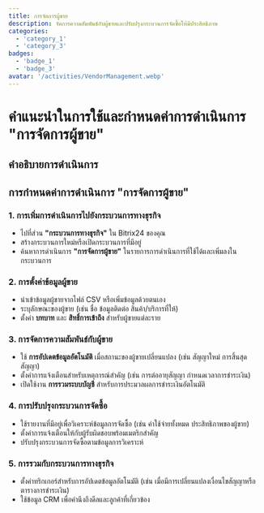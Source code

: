 ```yaml
---
title: การจัดการผู้ขาย
description: จัดการความสัมพันธ์กับผู้ขายและปรับปรุงกระบวนการจัดซื้อให้มีประสิทธิภาพ
categories: 
  - 'category_1'
  - 'category_3'
badges: 
  - 'badge_1'
  - 'badge_3'
avatar: '/activities/VendorManagement.webp'
---
```


# คำแนะนำในการใช้และกำหนดค่าการดำเนินการ "การจัดการผู้ขาย"

## คำอธิบายการดำเนินการ

## **การกำหนดค่าการดำเนินการ "การจัดการผู้ขาย"**

### 1. การเพิ่มการดำเนินการไปยังกระบวนการทางธุรกิจ
- ไปที่ส่วน **"กระบวนการทางธุรกิจ"** ใน Bitrix24 ของคุณ
- สร้างกระบวนการใหม่หรือเปิดกระบวนการที่มีอยู่
- ค้นหาการดำเนินการ **"การจัดการผู้ขาย"** ในรายการการดำเนินการที่ใช้ได้และเพิ่มลงในกระบวนการ

### 2. การตั้งค่าข้อมูลผู้ขาย
- นำเข้าข้อมูลผู้ขายจากไฟล์ CSV หรือเพิ่มข้อมูลด้วยตนเอง
- ระบุลักษณะของผู้ขาย (เช่น ชื่อ ข้อมูลติดต่อ สินค้า/บริการที่ให้)
- ตั้งค่า **บทบาท** และ **สิทธิ์การเข้าถึง** สำหรับผู้ขายแต่ละราย

### 3. การจัดการความสัมพันธ์กับผู้ขาย
- ใช้ **การอัปเดตข้อมูลอัตโนมัติ** เมื่อสถานะของผู้ขายเปลี่ยนแปลง (เช่น สัญญาใหม่ การสิ้นสุดสัญญา)
- ตั้งค่าการแจ้งเตือนสำหรับเหตุการณ์สำคัญ (เช่น การต่ออายุสัญญา กำหนดเวลาการชำระเงิน)
- เปิดใช้งาน **การรวมระบบบัญชี** สำหรับการประมวลผลการชำระเงินอัตโนมัติ

### 4. การปรับปรุงกระบวนการจัดซื้อ
- ใช้รายงานที่มีอยู่เพื่อวิเคราะห์ข้อมูลการจัดซื้อ (เช่น ค่าใช้จ่ายทั้งหมด ประสิทธิภาพของผู้ขาย)
- ตั้งค่าการแจ้งเตือนให้กับผู้รับผิดชอบพร้อมเมตริกสำคัญ
- ปรับปรุงกระบวนการจัดซื้อตามข้อมูลการวิเคราะห์

### 5. การรวมกับกระบวนการทางธุรกิจ
- ตั้งค่าทริกเกอร์สำหรับการอัปเดตข้อมูลอัตโนมัติ (เช่น เมื่อมีการเปลี่ยนแปลงเงื่อนไขสัญญาหรือตารางการชำระเงิน)
- ใช้ข้อมูล CRM เพื่อคำนึงถึงดีลและลูกค้าที่เกี่ยวข้อง